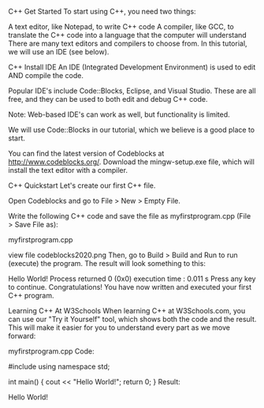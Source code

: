 C++ Get Started
To start using C++, you need two things:

A text editor, like Notepad, to write C++ code
A compiler, like GCC, to translate the C++ code into a language that the computer will understand
There are many text editors and compilers to choose from. In this tutorial, we will use an IDE (see below).

C++ Install IDE
An IDE (Integrated Development Environment) is used to edit AND compile the code.

Popular IDE's include Code::Blocks, Eclipse, and Visual Studio. These are all free, and they can be used to both edit and debug C++ code.

Note: Web-based IDE's can work as well, but functionality is limited.

We will use Code::Blocks in our tutorial, which we believe is a good place to start.

You can find the latest version of Codeblocks at http://www.codeblocks.org/. Download the mingw-setup.exe file, which will install the text editor with a compiler.

C++ Quickstart
Let's create our first C++ file.

Open Codeblocks and go to File > New > Empty File.

Write the following C++ code and save the file as myfirstprogram.cpp (File > Save File as):

myfirstprogram.cpp



view file codeblocks2020.png
Then, go to Build > Build and Run to run (execute) the program. The result will look something to this:

Hello World!
Process returned 0 (0x0) execution time : 0.011 s
Press any key to continue.
Congratulations! You have now written and executed your first C++ program.

Learning C++ At W3Schools
When learning C++ at W3Schools.com, you can use our "Try it Yourself" tool, which shows both the code and the result. This will make it easier for you to understand every part as we move forward:

myfirstprogram.cpp
Code:

#include <iostream>
using namespace std;

int main() {
  cout << "Hello World!";
  return 0;
}
Result:

Hello World!
